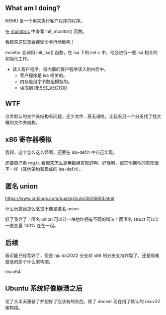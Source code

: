 ## What am I doing?

NEMU 是一个用来执行客户程序的程序。

在 [monitor.c](../nemu/src/monitor/monitor.c) 中查看 init_monitor() 函数。

看起来这玩意会接受命令行参数呢！

monitor 会调用 init_isa() 函数，在 isa 下的 init.c 中。他会进行一些 isa 相关的初始化工作。

- 读入客户程序。将内置的客户程序读入到内存中。
    - 客户程序是 isa 相关的。
    - 内存是用字节数组模拟的。
    - 读取到 [RESET_VECTOR](../nemu/include/memory/paddr.h)

## WTF

仓库默认的文件夹结构有问题，还少文件.. 真无语啦，让我去另一个分支找了找大概的文件夹结构。

## x86 寄存器模拟

我超，这个怎么这么怪啊，还要在 isa-def.h 中自己实现。

还要自己看 reg.h. 看起来怎么是用数组实现的啊，好怪啊，跟其他架构的实现很不一样（其他架构有现成的 isa-def.h）。

## 匿名 union

https://www.cnblogs.com/guozqzzu/p/3626893.html

什么玩意我怎么感觉不像是匿名 union.

好了我会了！匿名 union 可以让一块地址拥有不同的叫法！而匿名 struct 可以让一些变量 100% 连在一起。

## 后续

我可能已经写好了，但是 nju ics2022 分支对 x86 的分支支持炸裂了。还是用难度低的那个什么架构吧。

riscv64.

## Ubuntu 系统好像崩溃之后

花了大半天重装了并配好了应该有的东西。除了 docker
现在用了默认的 riscv32 架构捏。

